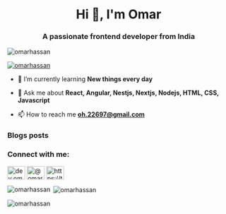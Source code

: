 <h1 align="center">Hi 👋, I'm Omar</h1>
<h3 align="center">A passionate frontend developer from India</h3>

<p align="left"> <img src="https://komarev.com/ghpvc/?username=omarhassan&label=Profile%20views&color=0e75b6&style=flat" alt="omarhassan" /> </p>

<p align="left"> <a href="https://github.com/ryo-ma/github-profile-trophy"><img src="https://github-profile-trophy.vercel.app/?username=omarhassan" alt="omarhassan" /></a> </p>

- 🌱 I’m currently learning **New things every day**

- 💬 Ask me about **React, Angular, Nestjs, Nextjs, Nodejs, HTML, CSS, Javascript**

- 📫 How to reach me **oh.22697@gmail.com**

### Blogs posts
<!-- BLOG-POST-LIST:START -->
<!-- BLOG-POST-LIST:END -->

<h3 align="left">Connect with me:</h3>
<p align="left">
<a href="https://dev.to/dev.omarhassan" target="blank"><img align="center" src="https://raw.githubusercontent.com/rahuldkjain/github-profile-readme-generator/master/src/images/icons/Social/devto.svg" alt="dev.omarhassan" height="30" width="40" /></a>
<a href="https://medium.com/@omarhassan" target="blank"><img align="center" src="https://raw.githubusercontent.com/rahuldkjain/github-profile-readme-generator/master/src/images/icons/Social/medium.svg" alt="@omarhassan" height="30" width="40" /></a>
<a href="/https://turbofuture.com/internet/how-to-find-a-blogs-rss-feed-url" target="blank"><img align="center" src="https://raw.githubusercontent.com/rahuldkjain/github-profile-readme-generator/master/src/images/icons/Social/rss.svg" alt="https://turbofuture.com/internet/how-to-find-a-blogs-rss-feed-url" height="30" width="40" /></a>
</p>



<p><img align="left" src="https://github-readme-stats.vercel.app/api/top-langs?username=omarhassan&show_icons=true&locale=en&layout=compact" alt="omarhassan" /></p>

<p>&nbsp;<img align="center" src="https://github-readme-stats.vercel.app/api?username=omarhassan&show_icons=true&locale=en" alt="omarhassan" /></p>

<p><img align="center" src="https://github-readme-streak-stats.herokuapp.com/?user=omarhassan&" alt="omarhassan" /></p>
